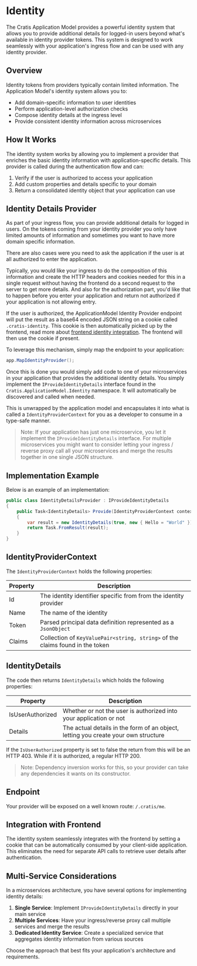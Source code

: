 # Identity

The Cratis Application Model provides a powerful identity system that allows you to provide additional details for logged-in users beyond what's available in identity provider tokens. This system is designed to work seamlessly with your application's ingress flow and can be used with any identity provider.

## Overview

Identity tokens from providers typically contain limited information. The Application Model's identity system allows you to:

- Add domain-specific information to user identities
- Perform application-level authorization checks
- Compose identity details at the ingress level
- Provide consistent identity information across microservices

## How It Works

The identity system works by allowing you to implement a provider that enriches the basic identity information with application-specific details. This provider is called during the authentication flow and can:

1. Verify if the user is authorized to access your application
2. Add custom properties and details specific to your domain
3. Return a consolidated identity object that your application can use

## Identity Details Provider

As part of your ingress flow, you can provide additional details for logged in users. On the tokens coming from your identity provider you only have
limited amounts of information and sometimes you want to have more domain specific information.

There are also cases were you need to ask the application if the user is at all authorized to enter the application.

Typically, you would like your ingress to do the composition of this information and create the HTTP headers and cookies needed for this in a single
request without having the frontend do a second request to the server to get more details. And also for the authorization part, you'd like that to happen
before you enter your application and return not authorized if your application is not allowing entry.

If the user is authorized, the ApplicationModel Identity Provider endpoint will put the result as a base64 encoded JSON string on a cookie called `.cratis-identity`. This cookie is then
automatically picked up by the frontend, read more about [frontend identity integration](../frontend/react/identity.md). The frontend will then use the cookie if present.

To leverage this mechanism, simply map the endpoint to your application:

```csharp
app.MapIdentityProvider();
```

Once this is done you would simply add code to one of your microservices in your application that provides the additional identity details. You simply
implement the `IProvideIdentityDetails` interface found in the `Cratis.ApplicationModel.Identity` namespace. It will automatically be discovered and
called when needed.

This is unwrapped by the application model and encapsulates it into what is called a `IdentityProviderContext` for you as a developer to consume in a type-safe
manner.

> Note: If your application has just one microservice, you let it implement the `IProvideIdentityDetails` interface.
> For multiple microservices you might want to consider letting your ingress / reverse proxy call all your microservices and merge the results together
> in one single JSON structure.

## Implementation Example

Below is an example of an implementation:

```csharp
public class IdentityDetailsProvider : IProvideIdentityDetails
{
    public Task<IdentityDetails> Provide(IdentityProviderContext context)
    {
        var result = new IdentityDetails(true, new { Hello = "World" });
        return Task.FromResult(result);
    }
}
```

## IdentityProviderContext

The `IdentityProviderContext` holds the following properties:

| Property | Description |
| -------- | ----------- |
| Id | The identity identifier specific from from the identity provider |
| Name | The name of the identity |
| Token | Parsed principal data definition represented as a `JsonObject`|
| Claims | Collection of `KeyValuePair<string, string>` of the claims found in the token |

## IdentityDetails

The code then returns `IdentityDetails` which holds the following properties:

| Property | Description |
| -------- | ----------- |
| IsUserAuthorized | Whether or not the user is authorized into your application or not |
| Details | The actual details in the form of an object, letting you create your own structure |

If the `IsUserAuthorized` property is set to false the return from this will be an HTTP 403. While if it is authorized, a regular HTTP 200.

> Note: Dependency inversion works for this, so your provider can take any dependencies it wants on its constructor.

## Endpoint

Your provider will be exposed on a well known route: `/.cratis/me`.

## Integration with Frontend

The identity system seamlessly integrates with the frontend by setting a cookie that can be automatically consumed by your client-side application. This eliminates the need for separate API calls to retrieve user details after authentication.

## Multi-Service Considerations

In a microservices architecture, you have several options for implementing identity details:

1. **Single Service**: Implement `IProvideIdentityDetails` directly in your main service
2. **Multiple Services**: Have your ingress/reverse proxy call multiple services and merge the results
3. **Dedicated Identity Service**: Create a specialized service that aggregates identity information from various sources

Choose the approach that best fits your application's architecture and requirements.
